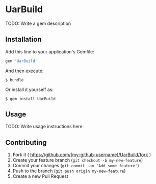 # UarBuild

TODO: Write a gem description

## Installation

Add this line to your application's Gemfile:

```ruby
gem 'UarBuild'
```

And then execute:

    $ bundle

Or install it yourself as:

    $ gem install UarBuild

## Usage

TODO: Write usage instructions here

## Contributing

1. Fork it ( https://github.com/[my-github-username]/UarBuild/fork )
2. Create your feature branch (`git checkout -b my-new-feature`)
3. Commit your changes (`git commit -am 'Add some feature'`)
4. Push to the branch (`git push origin my-new-feature`)
5. Create a new Pull Request
